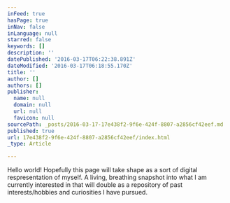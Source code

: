 ```yaml
---
inFeed: true
hasPage: true
inNav: false
inLanguage: null
starred: false
keywords: []
description: ''
datePublished: '2016-03-17T06:22:38.891Z'
dateModified: '2016-03-17T06:18:55.170Z'
title: ''
author: []
authors: []
publisher:
  name: null
  domain: null
  url: null
  favicon: null
sourcePath: _posts/2016-03-17-17e438f2-9f6e-424f-8807-a2856cf42eef.md
published: true
url: 17e438f2-9f6e-424f-8807-a2856cf42eef/index.html
_type: Article

---
```

Hello world! Hopefully this page will take shape as a sort of digital respresentation of myself. A living, breathing snapshot into what I am currently interested in that will double as a repository of past interests/hobbies and curiosities I have pursued.
